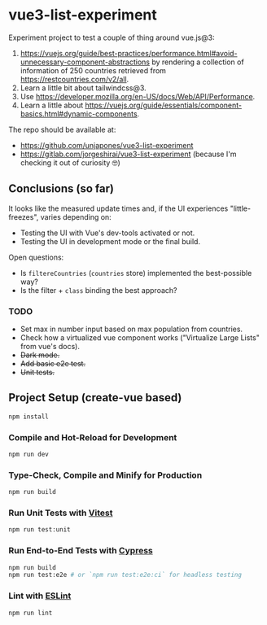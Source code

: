 # vue3-list-experiment

Experiment project to test a couple of thing around vue.js@3:

1. https://vuejs.org/guide/best-practices/performance.html#avoid-unnecessary-component-abstractions by rendering a collection of information of 250 countries retrieved from https://restcountries.com/v2/all.
2. Learn a little bit about tailwindcss@3.
3. Use https://developer.mozilla.org/en-US/docs/Web/API/Performance.
4. Learn a little about https://vuejs.org/guide/essentials/component-basics.html#dynamic-components.

The repo should be available at:

- https://github.com/unjapones/vue3-list-experiment
- https://gitlab.com/jorgeshirai/vue3-list-experiment (because I'm checking it out of curiosity 🤓)

## Conclusions (so far)

It looks like the measured update times and, if the UI experiences "little-freezes", varies depending on:

- Testing the UI with Vue's dev-tools activated or not.
- Testing the UI in development mode or the final build.

Open questions:

- Is `filtereCountries` (`countries` store) implemented the best-possible way?
- Is the filter + `class` binding the best approach?

### TODO

- Set max in number input based on max population from countries.
- Check how a virtualized vue component works ("Virtualize Large Lists" from vue's docs).
- ~~Dark mode.~~
- ~~Add basic e2e test.~~
- ~~Unit tests.~~

## Project Setup (create-vue based)

```sh
npm install
```

### Compile and Hot-Reload for Development

```sh
npm run dev
```

### Type-Check, Compile and Minify for Production

```sh
npm run build
```

### Run Unit Tests with [Vitest](https://vitest.dev/)

```sh
npm run test:unit
```

### Run End-to-End Tests with [Cypress](https://www.cypress.io/)

```sh
npm run build
npm run test:e2e # or `npm run test:e2e:ci` for headless testing
```

### Lint with [ESLint](https://eslint.org/)

```sh
npm run lint
```
